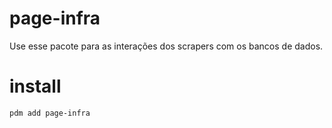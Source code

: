 # page-infra
Use esse pacote para as interações dos scrapers com os bancos de dados.

# install
`pdm add page-infra`  
